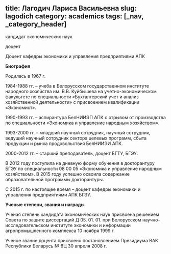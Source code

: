 title: Лагодич Лариса Васильевна
slug: lagodich
category: academics
tags: [_nav, _category_header]
---

кандидат экономических наук

доцент

Доцент кафедры экономики и управления предприятиями АПК

__Биография__

Родилась в 1967 г.

1984-1988 гг. – учеба в Белорусском государственном институте народного хозяйства им. В.В. Куйбышева на учетно-экономическом факультете по специальности «Бухгалтерский учет и анализ хозяйственной деятельности» с присвоением квалификации «Экономист».

1990-1993 гг. – аспирантура БелНИИЭП АПК с отрывом от производства по специальности «Экономика и управление народным хозяйством».

1993-2000 гг. – младший научный сотрудник, научный сотрудник, ведущий научный сотрудник сектора целевых программ, сбыта продукции и рынка продовольствия БелНИИЭИ АПК.

2000-2012 гг. – старший преподаватель, доцент БГТУ, БГЭУ.

В 2012 году поступила на дневную форму обучения в докторантуру БГЭУ по специальности 08 00 05 «Экономика и управление народным хозяйством». В 2015 году успешно освоила содержание образовательной программы докторантуры.

С 2015 г. по настоящее время – доцент кафедры экономики и управления предприятиями АПК БГЭУ.

__Ученые степени, звания и награды__

Ученая степень кандидата экономических наук присвоена решением Совета по защите диссертаций Д 05. 01. 01. при Белорусском научно-исследовательском институте экономики и информации агропромышленного комплекса 10 ноября 1999 г.

Ученое звание доцента присвоено постановлением Президиума ВАК Республики Беларусь № 8Ц 30 апреля 2008 г.
